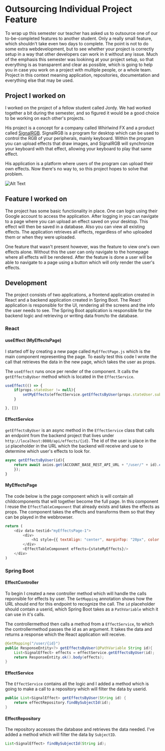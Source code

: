# Outsourcing Individual Project Feature

To wrap up this semester our teacher has asked us to outsource one of our to-be-completed features to another student. Only a really small feature, which shouldn't take even two days to complete. The point is not to do some extra webdevelopment, but to see whether your project is correctly setup in a way that other developers can work in it without any issue. Much of the emphasis this semester was lookinng at your project setup, so that everything is as transparent and clear as possible, which is going to help you in case you work on a project with multiple people, or a whole team. Project in this context meaning application, repositories, documentation and everything else that may be used.

## Project I worked on

I worked on the project of a fellow student called Jordy. We had worked together a bit during the semester, and so figured it would be a good choice to be working on each other's projects.

His project is a concept for a company called Whirlwind FX and a product called [SignalRGB](https://www.signalrgb.com/). SignalRGB is a program for desktop which can be used to control the RGB of your peripherals, mainly keyboard. Within the program you can upload effects that draw images, and SignalRGB will synchronize your keyboard with that effect, allowing your keyboard to play that same effect.

His application is a platform where users of the program can upload their own effects. Now there's no way to, so this project hopes to solve that problem.

![Alt Text](../Videos/signalrgb-example.gif)

## Feature I worked on

The project has some basic functionality in place. One can login using their Google account to access the application. After logging in you can navigate to a page where you can upload an effect saved on your desktop. This effect will then be saved in a database. Also you can view all existing effects. The application retrieves all effects, regardless of who uploaded them or when they were uploaded.

One feature that wasn't present however, was the feature to view one's own effects alone. Without this the user can only navigate to the homepage where all effects will be rendered. After the feature is done a user will be able to navigate to a page using a button which will only render the user's effects.

## Development

The project consists of two applications, a frontend application created in React and a backend application created in Spring Boot. The React application is responsible for the UI, rendering all the screens and the info the user needs to see. The Spring Boot application is responsible for the backend logic and retrieving or writing data from/to the database.

### React

#### useEffect (MyEffectsPage)
I started off by creating a new page called `MyEffectPage.js` which is the main component representing the page. To easily test this code I wrote the call that retrieves the data in the new page, which takes the user as props.

The `useEffect` runs once per render of the component. It calls the `getEffectsByUser` method which is located in the `EffectService`.

```javascript
useEffect(() => {
    if(props.stateUser != null){
        setMyEffects(effectService.getEffectsByUser(props.stateUser.sub));
    }

}, [])
```

#### EffectService
`getEffectsByUser` is an async method in the `EffectService` class that calls an endpoint from the backend project that lives under `http://localhost:8080/api/effects/{id}`. The id of the user is place in the `id` placeholder in the URL which the backend will receive and use to determine which user's effects to look for.

```javascript
async getEffectsByUser(id){
    return await axios.get(ACCOUNT_BASE_REST_API_URL + "/user/" + id).catch((error) => {
    });
}
```

#### MyEffectsPage
The code below is the page component which is will contain all childcomponents that will together become the full page. In this component I reuse the `EffectTableComponent` that already exists and takes the effects as props. The component takes the effects and transforms them so that they can be played in the webbrowser.

```javascript
return (
    <div data-testid="myEffectsPage-1">
        <div>
            <h1 style={{ textAlign: "center", marginTop: "20px", color: "white" }}>MY EFFECTS</h1>
        </div>
        <EffectTableComponent effects={stateMyEffects}/>
    </div>
)
```

### Spring Boot

#### EffectController
To begin I created a new controller method which will handle the calls reponsible for effects by user. The `GetMapping` annotation shows how the URL should end for this endpoint to recognize the call. The `id` placeholder should contain a userid, which Spring Boot takes as a `PathVariable` which it can use in it's calls.

The controllermethod then calls a method from a `EffectService`, to which the controllermethod passes the id as an argument. It takes the data and returns a response which the React application will receive. 

```java
@GetMapping("/user/{id}")
public ResponseEntity<?> getEffectsByUser(@PathVariable String id){
    List<SignalEffect> effects = effectService.getEffectsByUser(id);
    return ResponseEntity.ok().body(effects);
}
```

#### EffectService

The `EffectService` contains all the logic and I added a method which is going to make a call to a repository which will filter the data by userid. 

```java
public List<SignalEffect> getEffectsByUser(String id) {
    return effectRepository.findBySubjectId(id);
}
```

#### EffectRepository

The repository accesses the database and retrieves the data needed. I've added a method which will filter the data by `SubjectID`.

```java
List<SignalEffect> findBySubjectId(String id);
```
